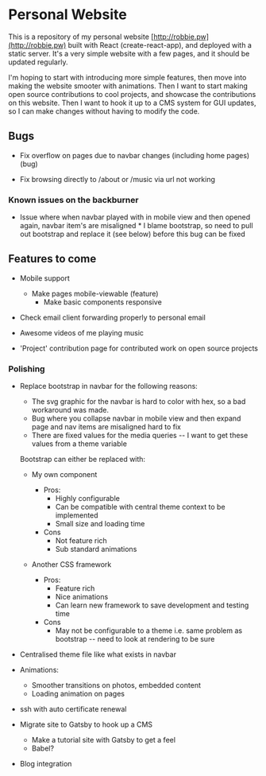 # Personal Website

This is a repository of my personal website [http://robbie.pw](http://robbie.pw) built with React (create-react-app), and deployed with a static server.
It's a very simple website with a few pages, and it should be updated regularly.

I'm hoping to start with introducing more simple features, then move into making the website smooter
with animations. 
Then I want to start making open source contributions to cool projects, and showcase the contributions
on this website.
Then I want to hook it up to a CMS system for GUI updates, so I can make changes without
having to modify the code.

## Bugs
* Fix overflow on pages due to navbar changes (including home pages) (bug)  

* Fix browsing directly to /about or /music via url not working 

### Known issues on the backburner
 * Issue where when navbar played with in mobile view and then opened again, navbar item's are misaligned
       * I blame bootstrap, so need to pull out bootstrap and replace it (see below) before this bug can be fixed
       

## Features to come

* Mobile support
  * Make pages mobile-viewable (feature)
    * Make basic components responsive
  
* Check email client forwarding properly to personal email

* Awesome videos of me playing music

* 'Project' contribution page for contributed work on open source projects

### Polishing 

* Replace bootstrap in navbar for the following reasons:
  * The svg graphic for the navbar is hard to color with hex, so a bad workaround was made.
  * Bug where you collapse navbar in mobile view and then expand page and nav items are misaligned hard to fix
  * There are fixed values for the media queries -- I want to get these values from a theme variable
  
  Bootstrap can either be replaced with:
   * My own component
      * Pros:
         * Highly configurable
         * Can be compatible with central theme context to be implemented
         * Small size and loading time
      * Cons
         * Not feature rich
         * Sub standard animations
         
   * Another CSS framework
       * Pros:
         * Feature rich
         * Nice animations
         * Can learn new framework to save development and testing time
      * Cons
         * May not be configurable to a theme i.e. same problem as bootstrap -- need to look at rendering to be sure
         

* Centralised theme file like what exists in navbar

* Animations:
   * Smoother transitions on photos, embedded content
   * Loading animation on pages

* ssh with auto certificate renewal

* Migrate site to Gatsby to hook up a CMS
  * Make a tutorial site with Gatsby to get a feel
  * Babel?

* Blog integration
